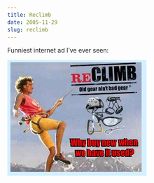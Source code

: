 ```yaml
---
title: Reclimb
date: 2005-11-29
slug: reclimb
---
```

<p>Funniest internet ad I&#8217;ve ever seen:</p>

<p><img src="/assets/img/reclimb.jpg" width="318" height="264" alt="Reclimb: Old gear ain't bad gear"  /></p>